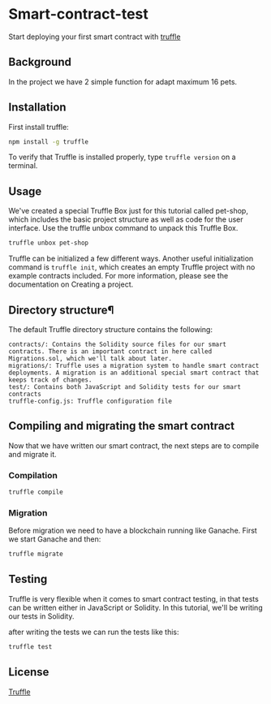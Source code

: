 # Smart-contract-test

Start deploying your first smart contract with [truffle](https://trufflesuite.com/tutorial/)

## Background

In the project we have 2 simple function for adapt maximum 16 pets.

## Installation

First install truffle: 

```bash
npm install -g truffle
```

To verify that Truffle is installed properly, type `truffle version` on a terminal.

## Usage

We've created a special Truffle Box just for this tutorial called pet-shop, which includes the basic project structure as well as code for the user interface. Use the truffle unbox command to unpack this Truffle Box.

```bash
truffle unbox pet-shop
```

Truffle can be initialized a few different ways. Another useful initialization command is `truffle init`, which creates an empty Truffle project with no example contracts included. For more information, please see the documentation on Creating a project. 


## Directory structure¶

The default Truffle directory structure contains the following:

    contracts/: Contains the Solidity source files for our smart contracts. There is an important contract in here called Migrations.sol, which we'll talk about later.
    migrations/: Truffle uses a migration system to handle smart contract deployments. A migration is an additional special smart contract that keeps track of changes.
    test/: Contains both JavaScript and Solidity tests for our smart contracts
    truffle-config.js: Truffle configuration file

## Compiling and migrating the smart contract
Now that we have written our smart contract, the next steps are to compile and migrate it.

### Compilation
```bash
truffle compile
```

### Migration
Before migration we need to have a blockchain running like Ganache. First we start Ganache and then:

```bash
truffle migrate
```

## Testing
Truffle is very flexible when it comes to smart contract testing, in that tests can be written either in JavaScript or Solidity. In this tutorial, we'll be writing our tests in Solidity.

after writing the tests we can run the tests like this:

```bash
truffle test
```




## License
[Truffle](https://trufflesuite.com/tutorial/)